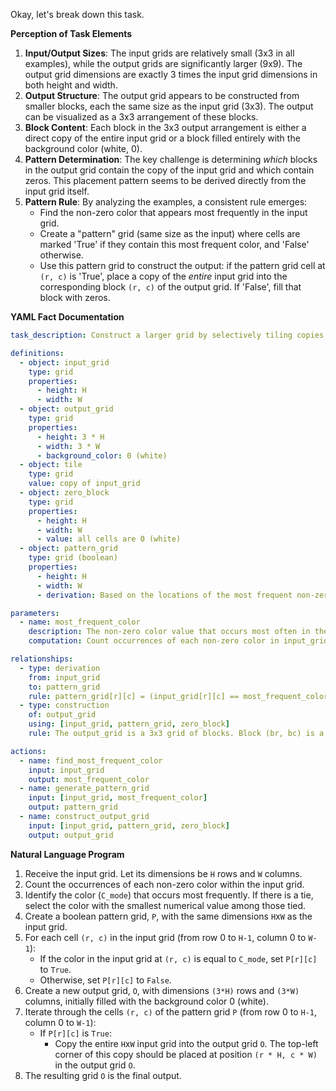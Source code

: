 Okay, let's break down this task.

**Perception of Task Elements**

1.  **Input/Output Sizes**: The input grids are relatively small (3x3 in all examples), while the output grids are significantly larger (9x9). The output grid dimensions are exactly 3 times the input grid dimensions in both height and width.
2.  **Output Structure**: The output grid appears to be constructed from smaller blocks, each the same size as the input grid (3x3). The output can be visualized as a 3x3 arrangement of these blocks.
3.  **Block Content**: Each block in the 3x3 output arrangement is either a direct copy of the entire input grid or a block filled entirely with the background color (white, 0).
4.  **Pattern Determination**: The key challenge is determining *which* blocks in the output grid contain the copy of the input grid and which contain zeros. This placement pattern seems to be derived directly from the input grid itself.
5.  **Pattern Rule**: By analyzing the examples, a consistent rule emerges:
    *   Find the non-zero color that appears most frequently in the input grid.
    *   Create a "pattern" grid (same size as the input) where cells are marked 'True' if they contain this most frequent color, and 'False' otherwise.
    *   Use this pattern grid to construct the output: if the pattern grid cell at `(r, c)` is 'True', place a copy of the *entire* input grid into the corresponding block `(r, c)` of the output grid. If 'False', fill that block with zeros.

**YAML Fact Documentation**


```yaml
task_description: Construct a larger grid by selectively tiling copies of the input grid based on the locations of its most frequent non-background color.

definitions:
  - object: input_grid
    type: grid
    properties:
      - height: H
      - width: W
  - object: output_grid
    type: grid
    properties:
      - height: 3 * H
      - width: 3 * W
      - background_color: 0 (white)
  - object: tile
    type: grid
    value: copy of input_grid
  - object: zero_block
    type: grid
    properties:
      - height: H
      - width: W
      - value: all cells are 0 (white)
  - object: pattern_grid
    type: grid (boolean)
    properties:
      - height: H
      - width: W
      - derivation: Based on the locations of the most frequent non-zero color in input_grid.

parameters:
  - name: most_frequent_color
    description: The non-zero color value that occurs most often in the input_grid.
    computation: Count occurrences of each non-zero color in input_grid and find the maximum. (Handle ties if necessary, e.g., by choosing the lowest color value).

relationships:
  - type: derivation
    from: input_grid
    to: pattern_grid
    rule: pattern_grid[r][c] = (input_grid[r][c] == most_frequent_color)
  - type: construction
    of: output_grid
    using: [input_grid, pattern_grid, zero_block]
    rule: The output_grid is a 3x3 grid of blocks. Block (br, bc) is a copy of input_grid if pattern_grid[br][bc] is True, otherwise it is zero_block.

actions:
  - name: find_most_frequent_color
    input: input_grid
    output: most_frequent_color
  - name: generate_pattern_grid
    input: [input_grid, most_frequent_color]
    output: pattern_grid
  - name: construct_output_grid
    input: [input_grid, pattern_grid, zero_block]
    output: output_grid
```


**Natural Language Program**

1.  Receive the input grid. Let its dimensions be `H` rows and `W` columns.
2.  Count the occurrences of each non-zero color within the input grid.
3.  Identify the color (`C_mode`) that occurs most frequently. If there is a tie, select the color with the smallest numerical value among those tied.
4.  Create a boolean pattern grid, `P`, with the same dimensions `H`x`W` as the input grid.
5.  For each cell `(r, c)` in the input grid (from row 0 to `H-1`, column 0 to `W-1`):
    *   If the color in the input grid at `(r, c)` is equal to `C_mode`, set `P[r][c]` to `True`.
    *   Otherwise, set `P[r][c]` to `False`.
6.  Create a new output grid, `O`, with dimensions `(3*H)` rows and `(3*W)` columns, initially filled with the background color 0 (white).
7.  Iterate through the cells `(r, c)` of the pattern grid `P` (from row 0 to `H-1`, column 0 to `W-1`):
    *   If `P[r][c]` is `True`:
        *   Copy the entire `H`x`W` input grid into the output grid `O`. The top-left corner of this copy should be placed at position `(r * H, c * W)` in the output grid `O`.
8.  The resulting grid `O` is the final output.